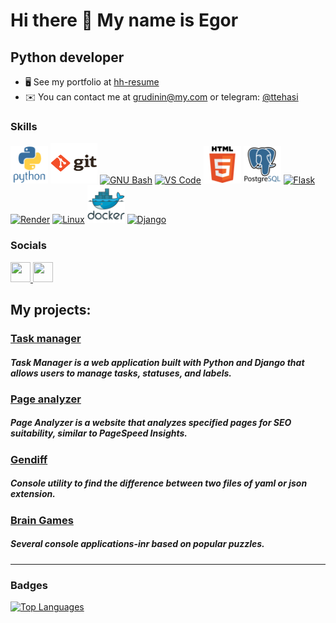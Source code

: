 Hi there 👋 My name is Egor
=====================

Python developer
----------------

* 🖥️  See my portfolio at [hh-resume](http://ramenskoe.hh.ru/resume/2bfd8d54ff0e5b2d7e0039ed1f7a4f6346444e)
* ✉️  You can contact me at [grudinin@my.com](mailto:grudinin@my.com) or telegram: [@ttehasi](https:/t.me/ttehasi)

### Skills

<p align="left">
<a href="https://www.python.org/" target="_blank" rel="noreferrer"><img src="https://github.com/devicons/devicon/blob/master/icons/python/python-original-wordmark.svg" width="60" height="60" alt="Python" /></a>
<a href="https://git-scm.com/" target="_blank" rel="noreferrer"><img src="https://raw.githubusercontent.com/devicons/devicon/ca28c779441053191ff11710fe24a9e6c23690d6/icons/git/git-original-wordmark.svg" width="75" height="65" alt="Git" /></a>
<a href="https://www.gnu.org/software/bash/" target="_blank" rel="noreferrer"><img src="https://raw.githubusercontent.com/danielcranney/readme-generator/main/public/icons/skills/gnubash.svg" width="60" height="60" alt="GNU Bash" /></a>
<a href="https://code.visualstudio.com/" target="_blank" rel="noreferrer"><img src="https://raw.githubusercontent.com/danielcranney/readme-generator/main/public/icons/skills/visualstudiocode.svg" width="60" height="60" alt="VS Code" /></a>
<a href="https://developer.mozilla.org/en-US/docs/Glossary/HTML5" target="_blank" rel="noreferrer"><img src="https://raw.githubusercontent.com/devicons/devicon/ca28c779441053191ff11710fe24a9e6c23690d6/icons/html5/html5-original-wordmark.svg" width="60" height="60" alt="HTML5" /></a>
<a href="https://www.postgresql.org/" target="_blank" rel="noreferrer"><img src="https://github.com/devicons/devicon/blob/master/icons/postgresql/postgresql-original-wordmark.svg" width="60" height="60" alt="PostgreSQL" /></a>
<a href="https://flask.palletsprojects.com/en/2.0.x/" target="_blank" rel="noreferrer"><img src="https://raw.githubusercontent.com/danielcranney/readme-generator/main/public/icons/skills/flask-colored.svg" width="60" height="60" alt="Flask" /></a>
<a href="https://render.com/" target="_blank" rel="noreferrer"><img src="https://raw.githubusercontent.com/danielcranney/readme-generator/main/public/icons/skills/render-colored.svg" width="60" height="60" alt="Render" /></a>
<a href="https://www.linux.org" target="_blank" rel="noreferrer"><img src="https://raw.githubusercontent.com/danielcranney/readme-generator/main/public/icons/skills/linux-colored.svg" width="60" height="60" alt="Linux" /></a>
<a href="https://www.docker.com/" target="_blank" rel="noreferrer"><img src="https://github.com/devicons/devicon/blob/master/icons/docker/docker-original-wordmark.svg" width="60" height="60" alt="Docker" /></a>
<a href="https://www.djangoproject.com/" target="_blank" rel="noreferrer"><img src="https://raw.githubusercontent.com/danielcranney/readme-generator/main/public/icons/skills/django-colored.svg" width="60" height="60" alt="Django" /></a>
</p>

### Socials

<p align="left"> <a href="https://www.github.com/ttehasi" target="_blank" rel="noreferrer"> <picture> <source media="(prefers-color-scheme: dark)" srcset="https://raw.githubusercontent.com/danielcranney/readme-generator/main/public/icons/socials/github-dark.svg" /> <source media="(prefers-color-scheme: light)" srcset="https://raw.githubusercontent.com/danielcranney/readme-generator/main/public/icons/socials/github.svg" /> <img src="https://raw.githubusercontent.com/danielcranney/readme-generator/main/public/icons/socials/github.svg" width="32" height="32" /> </picture> </a><a href="https://t.me/ttehasi" target="_blank" rel="noreferrer"> <picture> <source media="(prefers-color-scheme: dark)" srcset="https://cdn-icons-png.flaticon.com/128/2111/2111646.png" /> <source media="(prefers-color-scheme: light)" srcset="https://cdn-icons-png.flaticon.com/128/2111/2111646.png" /> <img src="https://cdn-icons-png.flaticon.com/128/2111/2111646.png" width="32" height="32" /> </picture> </a></p>

## My projects: 

### [Task manager](https://github.com/ttehasi/python-project-52)
##### Task Manager is a web application built with Python and Django that allows users to manage tasks, statuses, and labels.


### [Page analyzer](https://github.com/ttehasi/python-project-83)
##### Page Analyzer is a website that analyzes specified pages for SEO suitability, similar to PageSpeed ​​Insights.

### [Gendiff](https://github.com/ttehasi/python-project-gendiff)
##### Console utility to find the difference between two files of yaml or json extension.

### [Brain Games](https://github.com/ttehasi/python-project-brain_games)
##### Several console applications-inr based on popular puzzles.

****


### Badges

<a href="https://github.com/ttehasi" align="left"><img src="https://github-readme-stats.vercel.app/api/top-langs/?username=ttehasi&langs_count=10&title_color=0891b2&text_color=ffffff&icon_color=0891b2&bg_color=1c1917&hide_border=true&locale=en&custom_title=Top%20%Languages" alt="Top Languages" /></a>
<!--
**ttehasi/ttehasi** is a ✨ _special_ ✨ repository because its `README.md` (this file) appears on your GitHub profile.

Here are some ideas to get you started:

- 🔭 I’m currently working on ...
- 🌱 I’m currently learning ...
- 👯 I’m looking to collaborate on ...
- 🤔 I’m looking for help with ...
- 💬 Ask me about ...
- 📫 How to reach me: ...
- 😄 Pronouns: ...
- ⚡ Fun fact: ...
-->
